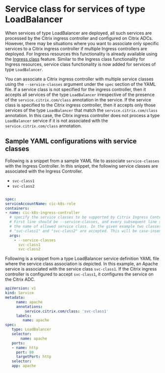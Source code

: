 # Service class for services of type LoadBalancer

When services of type LoadBalancer are deployed, all such services are processed by the Citrix ingress controller and configured on Citrix ADCs. However, there may be situations where you want to associate only specific services to a Citrix ingress controller if multiple Ingress controllers are deployed.
For Ingress resources this functionality is already available using the [Ingress class](https://developer-docs.citrix.com/projects/citrix-k8s-ingress-controller/en/latest/configure/ingress-classes/) feature. Similar to the Ingress class functionality for Ingress resources, service class functionality is now added for services of type `LoadBalancer`.

You can associate a Citrix ingress controller with multiple service classes using the `--service-classes` argument under the `spec` section of the YAML file. If a service class is not specified for the ingress controller, then it accepts all services of the type `LoadBalancer` irrespective of the presence of the `service.citrix.com/class` annotation in the service.
If the service class is specified to the Citrix ingress controller, then it accepts only those services of the type `LoadBalancer` that match the `service.citrix.com/class` annotation. In this case, the Citrix ingress controller does not process a type `LoadBalancer` service if it is not associated with the `service.citrix.com/class` annotation.

## Sample YAML configurations with service classes

Following is a snippet from a sample YAML file to associate `service-classes` with the Ingress Controller. In this snippet, the following service classes are associated with the Ingress Controller.

-  `svc-class1`
-  `svc-class2`

```YAML

spec:
serviceAccountName: cic-k8s-role
containers:
- name: cic-k8s-ingress-controller
  # specify the service classes to be supported by Citrix Ingress Controller in args section.
  # First line should be --service-classes, and every subsequent line should be
  # the name of allowed service class. In the given example two classes named
  # "svc-class1" and "svc-class2" are accepted. This will be case-insensitive.
  args:
    - --service-classes
      svc-class1
      svc-class2
```

Following is a snippet from a type LoadBalancer service definition YAML file where the service class association is depicted. In this example, an Apache service is associated with the service class `svc-class1`. If the Citrix ingress controller is configured to accept `svc-class1`, it configures the service on the Citrix ADC.


```yml
apiVersion: v1
kind: Service
metadata:
     name: apache
     annotations:
         service.citrix.com/class: 'svc-class1'
     labels:
        name: apache
spec:
   type: LoadBalancer
   selector:
       name: apache
   ports:
   - name: http
     port: 80
     targetPort: http
   selector:
   app: apache
```
